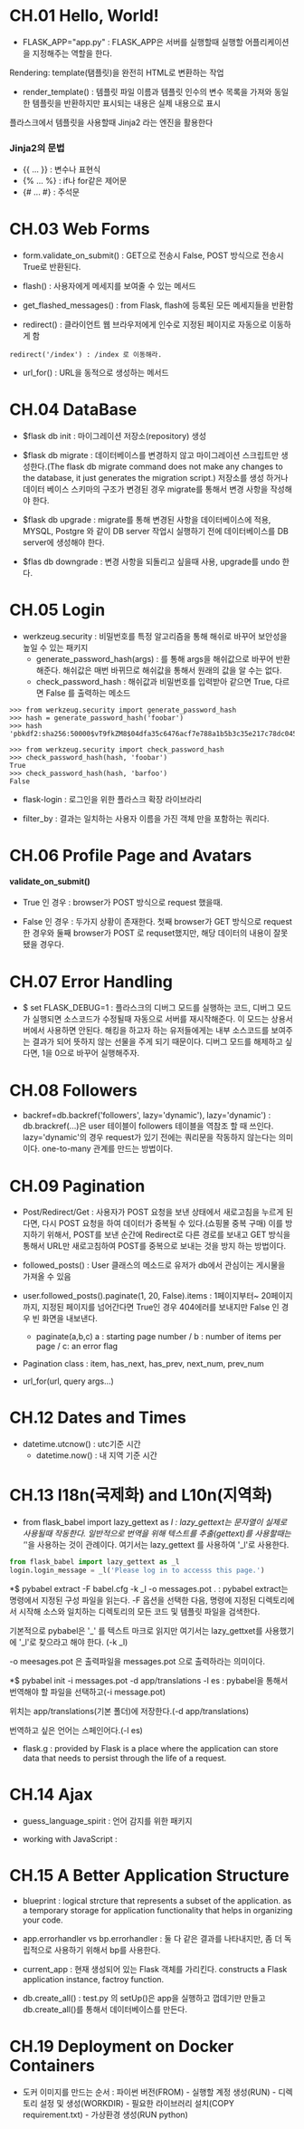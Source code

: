 # CH.01 Hello, World!

* FLASK_APP="app.py" : FLASK_APP은 서버를 실행할때 실행할 어플리케이션을 지정해주는 역할을 한다. 

Rendering: template(탬플릿)을 완전히 HTML로 변환하는 작업

* render_template() : 템플릿 파일 이름과 템플릿 인수의 변수 목록을 가져와 동일한 템플릿을 반환하지만 표시되는 내용은 실제 내용으로 표시

플라스크에서 템플릿을 사용할때 Jinja2 라는 엔진을 활용한다

### Jinja2의 문법

* {{ ... }} : 변수나 표현식
* {% ... %} : if나 for같은 제어문
* {# ... #} : 주석문 


# CH.03 Web Forms

* form.validate_on_submit() : GET으로 전송시 False, POST 방식으로 전송시 True로 반환된다.

* flash() : 사용자에게 메세지를 보여줄 수 있는 메서드

* get_flashed_messages() : from Flask, flash에 등록된 모든 메세지들을 반환함

* redirect() : 클라이언트 웹 브라우저에게 인수로 지정된 페이지로 자동으로 이동하게 함

```
redirect('/index') : /index 로 이동해라.
```

* url_for() : URL을 동적으로 생성하는 메서드

# CH.04 DataBase

* $flask db init : 마이그레이션 저장소(repository) 생성

* $flask db migrate : 데이터베이스를 변경하지 않고 마이그레이션 스크립트만 생성한다.(The flask db migrate command does not make any changes to the database, it just generates the migration script.) 저장소를 생성 하거나 데이터 베이스 스키마의 구조가 변경된
경우 migrate를 통해서 변경 사항을 작성해야 한다.

* $flask db upgrade : migrate를 통해 변경된 사항을 데이터베이스에 적용, MYSQL, Postgre 와 같이 DB server 작업시 실행하기 전에 데이터베이스를 DB server에 생성해야 한다. 

* $flas db downgrade : 변경 사항을 되돌리고 싶을때 사용, upgrade를 undo 한다.


# CH.05 Login

* werkzeug.security : 비밀번호를 특정 알고리즘을 통해 해쉬로 바꾸어 보안성을 높일 수 있는 패키지
  * generate_password_hash(args) : 를 통해 args을 해쉬값으로 바꾸어 반환해준다. 해쉬값은 매번 바뀌므로 해쉬값을 통해서 원래의 값을 알 수는 없다.
  * check_password_hash : 해쉬값과 비밀번호를 입력받아 같으면 True, 다르면 False 를 출력하는 메소드
```
>>> from werkzeug.security import generate_password_hash
>>> hash = generate_password_hash('foobar')
>>> hash
'pbkdf2:sha256:50000$vT9fkZM8$04dfa35c6476acf7e788a1b5b3c35e217c78dc04539d295f011f01f18cd2175f'
```
```
>>> from werkzeug.security import check_password_hash
>>> check_password_hash(hash, 'foobar')
True
>>> check_password_hash(hash, 'barfoo')
False
```

* flask-login : 로그인을 위한 플라스크 확장 라이브라리

* filter_by : 결과는 일치하는 사용자 이름을 가진 객체 만을 포함하는 쿼리다.

# CH.06 Profile Page and Avatars

#### validate_on_submit()

* True 인 경우 : browser가 POST 방식으로 request 했을때.

* False 인 경우 : 두가지 상황이 존재한다. 첫째 browser가 GET 방식으로 request 한 경우와 둘째 browser가 POST 로 requset했지만, 해당 데이터의 내용이 잘못 됐을 경우다.

# CH.07 Error Handling

* $ set FLASK_DEBUG=1 : 플라스크의 디버그 모드를 실행하는 코드, 디버그 모드가 실행되면 소스코드가 수정될때 자동으로 서버를 재시작해준다. 이 모드는
상용서버에서 사용하면 안된다. 해킹을 하고자 하는 유저들에게는 내부 소스코드를 보여주는 결과가 되어 뜻하지 않는 선물을 주게 되기 때문이다.
디버그 모드를 해제하고 싶다면, 1을 0으로 바꾸어 실행해주자.

# CH.08 Followers
* backref=db.backref('followers', lazy='dynamic'), lazy='dynamic') : db.brackref(...)은 user 테이블이 followers 테이블을 역참조 할 때
쓰인다. lazy='dynamic'의 경우 request가 있기 전에는 쿼리문을 작동하지 않는다는 의미이다. one-to-many 관계를 만드는 방법이다.

# CH.09 Pagination

* Post/Redirect/Get : 사용자가 POST 요청을 보낸 상태에서 새로고침을 누르게 된다면, 다시 POST 요청을 하여 데이터가 중복될 수 있다.(쇼핑몰 중복 구매) 이를 방지하기 위해서, POST를 보낸 순간에 Redirect로 다른 경로를 보내고 GET 방식을 통해서 URL만 새로고침하여 POST를 중복으로 보내는 것을 방지
하는 방법이다.

* followed_posts() : User 클래스의 메소드로  유저가 db에서 관심이는 게시물을 가져올 수 있음 

* user.followed_posts().paginate(1, 20, False).items : 1페이지부터~ 20페이지까지, 지정된 페이지를 넘어간다면
True인 경우 404에러를 보내지만 False 인 경우 빈 화면을 내보낸다.
  * paginate(a,b,c) a : starting page number / b : number of items per page / c: an error flag

* Pagination class : item, has_next, has_prev, next_num, prev_num

* url_for(url, query args...)

# CH.12 Dates and Times
* datetime.utcnow() : utc기준 시간
  * datetime.now() : 내 지역 기준 시간
  
  
# CH.13 I18n(국제화) and L10n(지역화)

* from flask_babel import lazy_gettext as _l : lazy_gettext는 문자열이 실제로 사용될때 작동한다. 일반적으로 번역을 위해 텍스트를 추출(gettext)를 사용할때는 '_'을 사용하는 것이 관례이다. 여기서는 lazy_gettext 를 사용하여 '_l'로 사용한다. 

```python
from flask_babel import lazy_gettext as _l
login.login_message = _l('Please log in to accesss this page.')
```

*$ pybabel extract -F babel.cfg -k _l -o messages.pot . : pybabel extract는 명령에서 지정된 구성 파일을 읽는다. -F 옵션을 선택한 다음,
명령에 지정된 디렉토리에서 시작해 소스와 일치하는 디렉토리의 모든 코드 및 템플릿 파일을 검색한다. 

기본적으로 pybabel은 '_' 를 텍스트 마크로 읽지만 여기서는 lazy_gettxet를 사용했기에 '_l'로 찾으라고 해야 한다. (-k _l)

-o meesages.pot 은 출력파일을 messages.pot 으로 출력하라는 의미이다.

*$ pybabel init -i messages.pot -d app/translations -l es : pybabel을 통해서 번역해야 할 파일을 선택하고(-i message.pot)

위치는 app/translations(기본 폴더)에 저장한다.(-d app/translations)

번역하고 싶은 언어는 스페인어다.(-l es)

* flask.g : provided by Flask is a place where the application can store data that needs to persist through the life of a request.

# CH.14 Ajax

* guess_language_spirit : 언어 감지를 위한 패키지

* working with JavaScript : 

# CH.15 A Better Application Structure

* blueprint : logical strcture that represents a subset of the application. as a temporary storage for application functionality that
helps in organizing your code.

* app.errorhandler vs bp.errorhandler : 둘 다 같은 결과를 나타내지만, 좀 더 독립적으로 사용하기 위해서 bp를 사용한다.

* current_app : 현재 생성되어 있는 Flask 객체를 가리킨다. constructs a Flask application instance, factroy function.

* db.create_all() : test.py 의 setUp()은 app을 실행하고 껍데기만 만들고 db.create_all()를 통해서 데이터베이스를 만든다.


# CH.19 Deployment on Docker Containers 

* 도커 이미지를 만드는 순서 : 파이썬 버전(FROM) - 실행할 계정 생성(RUN) - 디렉토리 설정 및 생성(WORKDIR) - 필요한 라이브러리 설치(COPY requirement.txt) - 가상환경 생성(RUN python) 
